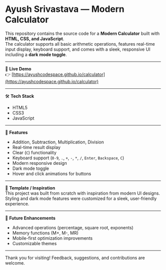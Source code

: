 # Ayush Srivastava — Modern Calculator

This repository contains the source code for a **Modern Calculator** built with **HTML, CSS, and JavaScript**.  
The calculator supports all basic arithmetic operations, features real-time input display, keyboard support, and comes with a sleek, responsive UI including a **dark mode toggle**.

---

🔗 **Live Demo**  
👉 [https://ayushcodespace.github.io/calculator](https://ayushcodespace.github.io/calculator)

---

🛠 **Tech Stack**  
- HTML5  
- CSS3  
- JavaScript  

---

📌 **Features**  
- Addition, Subtraction, Multiplication, Division  
- Real-time result display  
- Clear (`C`) functionality  
- Keyboard support (`0-9`, `.`, `+`, `-`, `*`, `/`, `Enter`, `Backspace`, `C`)  
- Modern responsive design  
- Dark mode toggle  
- Hover and click animations for buttons  

---

📄 **Template / Inspiration**  
This project was built from scratch with inspiration from modern UI designs. Styling and dark mode features were customized for a sleek, user-friendly experience.

---

🚀 **Future Enhancements**  
- Advanced operations (percentage, square root, exponents)  
- Memory functions (M+, M-, MR)  
- Mobile-first optimization improvements  
- Customizable themes  

---

Thank you for visiting! Feedback, suggestions, and contributions are welcome.
